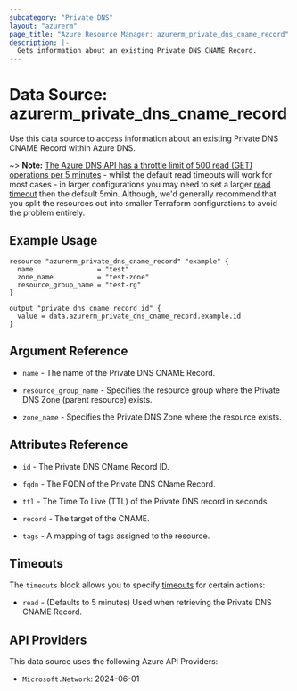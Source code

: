 ```yaml
---
subcategory: "Private DNS"
layout: "azurerm"
page_title: "Azure Resource Manager: azurerm_private_dns_cname_record"
description: |-
  Gets information about an existing Private DNS CNAME Record.
---
```


# Data Source: azurerm_private_dns_cname_record

Use this data source to access information about an existing Private DNS CNAME Record within Azure DNS.

~> **Note:** [The Azure DNS API has a throttle limit of 500 read (GET) operations per 5 minutes](https://docs.microsoft.com/azure/azure-resource-manager/management/request-limits-and-throttling#network-throttling) - whilst the default read timeouts will work for most cases - in larger configurations you may need to set a larger [read timeout](https://www.terraform.io/language/resources/syntax#operation-timeouts) then the default 5min. Although, we'd generally recommend that you split the resources out into smaller Terraform configurations to avoid the problem entirely.

## Example Usage

```hcl
resource "azurerm_private_dns_cname_record" "example" {
  name                = "test"
  zone_name           = "test-zone"
  resource_group_name = "test-rg"
}

output "private_dns_cname_record_id" {
  value = data.azurerm_private_dns_cname_record.example.id
}
```

## Argument Reference

* `name` - The name of the Private DNS CNAME Record.

* `resource_group_name` - Specifies the resource group where the Private DNS Zone (parent resource) exists.

* `zone_name` - Specifies the Private DNS Zone where the resource exists.

## Attributes Reference

* `id` - The Private DNS CName Record ID.

* `fqdn` - The FQDN of the Private DNS CName Record.

* `ttl` - The Time To Live (TTL) of the Private DNS record in seconds.

* `record` - The target of the CNAME.

* `tags` - A mapping of tags assigned to the resource.

## Timeouts

The `timeouts` block allows you to specify [timeouts](https://www.terraform.io/language/resources/syntax#operation-timeouts) for certain actions:

* `read` - (Defaults to 5 minutes) Used when retrieving the Private DNS CNAME Record.

## API Providers
<!-- This section is generated, changes will be overwritten -->
This data source uses the following Azure API Providers:

* `Microsoft.Network`: 2024-06-01
